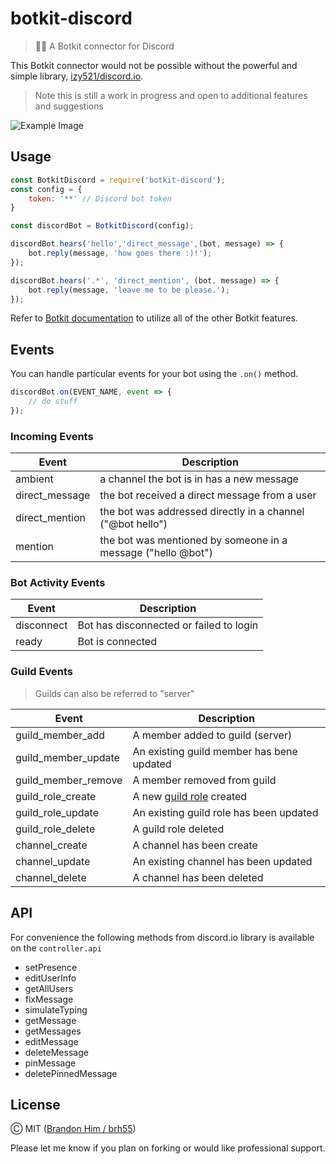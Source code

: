 # botkit-discord

> 🤖👾 A Botkit connector for Discord

This Botkit connector would not be possible without the powerful and simple library, [izy521/discord.io](https://github.com/izy521/discord.io). 

> Note this is still a work in progress and open to additional features and suggestions

![Example Image](https://user-images.githubusercontent.com/6020066/49334369-4151ba80-f589-11e8-8b8a-0086bcd956a2.png)

## Usage

```javascript
const BotkitDiscord = require('botkit-discord');
const config = {
    token: '**' // Discord bot token
}

const discordBot = BotkitDiscord(config);

discordBot.hears('hello','direct_message',(bot, message) => {
    bot.reply(message, 'how goes there :)!');
});

discordBot.hears('.*', 'direct_mention', (bot, message) => {
	bot.reply(message, 'leave me to be please.');
});
```

Refer to [Botkit documentation](https://botkit.ai/docs/) to utilize all of the other Botkit features.

## Events
You can handle particular events for your bot using the `.on()` method.

```js
discordBot.on(EVENT_NAME, event => {
	// do stuff
});
```

### Incoming Events

| Event          | Description                                                  |
| -------------- | ------------------------------------------------------------ |
| ambient        | a channel the bot is in has a new message                    |
| direct_message | the bot received a direct message from a user                |
| direct_mention | the bot was addressed directly in a channel ("@bot hello")   |
| mention        | the bot was mentioned by someone in a message ("hello @bot") |

 ### Bot Activity Events

| Event      | Description                             |
| ---------- | --------------------------------------- |
| disconnect | Bot has disconnected or failed to login |
| ready      | Bot is connected                        |

### Guild Events

> Guilds can also be referred to "server"

| Event               | Description                                                  |
| ------------------- | ------------------------------------------------------------ |
| guild_member_add    | A member added to guild (server)                             |
| guild_member_update | An existing guild member has bene updated                    |
| guild_member_remove | A member removed from guild                                  |
| guild_role_create   | A new [guild role](https://discordapp.com/developers/docs/topics/permissions#role-object) created |
| guild_role_update   | An existing guild role has been updated                      |
| guild_role_delete   | A guild role deleted                                         |
| channel_create      | A channel has been create                                    |
| channel_update      | An existing channel has been updated                         |
| channel_delete      | A channel has been deleted                                   |

## API

For convenience the following methods from discord.io library is available on the `controller.api`

- setPresence
- editUserInfo
- getAllUsers
- fixMessage
- simulateTyping
- getMessage
- getMessages
- editMessage
- deleteMessage
- pinMessage 
- deletePinnedMessage

## License

Ⓒ MIT ([Brandon Him / brh55](github.com/@brh55))

Please let me know if you plan on forking or would like professional support.
